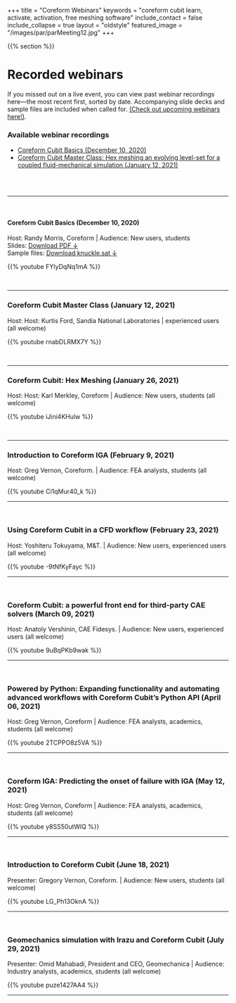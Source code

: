 +++
title = "Coreform Webinars"
keywords = "coreform cubit learn, activate, activation, free meshing software"
include_contact = false
include_collapse = true
layout = "oldstyle"
featured_image = "/images/par/parMeeting12.jpg"
+++

{{% section %}}

# Recorded webinars

If you missed out on a live event, you can view past webinar recordings here&mdash;the most recent first, sorted by date. Accompanying slide decks and sample files are included when called for. 
[(Check out upcoming webinars here!)](/support/webinars/). 

### Available webinar recordings
* [Coreform Cubit Basics (December 10, 2020)](#coreform-cubit-basics-december-10-2020)
* [Coreform Cubit Master Class: Hex meshing an evolving level-set for a coupled fluid-mechanical simulation (January 12, 2021)](#coreform-cubit-master-class-january-12-2021)

<br>
<br>

---
<br>

#### Coreform Cubit Basics (December 10, 2020)
Host: Randy Morris, Coreform | Audience: New users, students  
Slides: [Download PDF &darr;](../Webinar-Cubit-Basics.pdf)  
Sample files: [Download knuckle.sat &darr;](/downloads/knuckle.sat)

{{% youtube FYIyDqNq1mA %}}

<br>

---

### Coreform Cubit Master Class (January 12, 2021)
Host: Host: Kurtis Ford, Sandia National Laboratories | experienced users (all welcome)
<!-- Slides: [Download PDF &darr;](../FILENAME.pdf)  
Sample files: [Download FILENAME &darr;](/downloads/FILENAME) -->

{{% youtube rnabDLRMX7Y %}}

<br>

---

### Coreform Cubit: Hex Meshing (January 26, 2021)
Host: Host: Karl Merkley, Coreform | Audience: New users, students (all welcome)
<!-- Slides: [Download PDF &darr;](../FILENAME.pdf)  
Sample files: [Download FILENAME &darr;](/downloads/FILENAME) -->

{{% youtube iJini4KHulw %}}

<br>

---

### Introduction to Coreform IGA (February 9, 2021)
Host: Greg Vernon, Coreform. | Audience: FEA analysts, students (all welcome)

{{% youtube Ci1qMur40_k %}}

---

<br>

### Using Coreform Cubit in a CFD workflow (February 23, 2021)
Host: Yoshiteru Tokuyama, M&T. | Audience: New users, experienced users (all welcome)

{{% youtube -9tNfKyFayc %}}

---

<br>

### Coreform Cubit: a powerful front end for third-party CAE solvers (March 09, 2021)
Host: Anatoly Vershinin, CAE Fidesys. | Audience: New users, experienced users (all welcome)

{{% youtube 9uBqPKb9wak %}}

---

<br>

### Powered by Python: Expanding functionality and automating advanced workflows with Coreform Cubit’s Python API (April 06, 2021)
Host: Greg Vernon, Coreform | Audience: FEA analysts, academics, students (all welcome)

{{% youtube 2TCPPO8z5VA %}}

---

<br>

### Coreform IGA: Predicting the onset of failure with IGA (May 12, 2021)
Host: Greg Vernon, Coreform | Audience: FEA analysts, academics, students (all welcome)

{{% youtube y8SS50utWlQ %}}

---

<br>

### Introduction to Coreform Cubit (June 18, 2021)
Presenter: Gregory Vernon, Coreform. | Audience: New users, students (all welcome)

{{% youtube LG_Ph13OknA %}}

---

<br>

### Geomechanics simulation with Irazu and Coreform Cubit (July 29, 2021)
Presenter: Omid Mahabadi, President and CEO, Geomechanica | Audience: Industry analysts, academics, students (all welcome)

{{% youtube puze1427AA4 %}}

---

<br>

<br><br>



